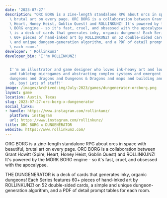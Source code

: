 ```yaml
---
date: '2023-07-27'
description: "ORC BORG is a zine-length standalone RPG about orcs in space with beautiful,\
  \ brutal art on every page. ORC BORG is a collaboration between Grant Howitt (Spire,\
  \ Heart, Honey Heist, Goblin Quest) and ROLLINKUNZ! It's powered by the M\xD6RK\
  \ BORG engine - so it's fast, cruel, and obsessed with the apocalypse.\n\nTHE DUNGENERATOR\
  \ is a deck of cards that generates inky, organic dungeons! Each Series features\
  \ 60+ pieces of hand-inked art by ROLLINKUNZ! on 52 double-sided cards, a simple\
  \ and unique dungeon-generation algorithm, and a PDF of detail prompt tables for\
  \ each room."
developer: ' Rollinkunz'
developer_bio: 'I''m ROLLINKUNZ!


  I''m an illustrator and game designer who loves ink-heavy art and low-brow themes
  and tabletop microgames and abstracting complex systems and emergent gameplay and
  dungeons and dragons and Dungeons & Dragons and maps and building and comics and
  oh, boy! Lots of stuff!'
image: /images/Archived-img/July-2023/games/dungenerator-orcborg.png
layout: game
location: Austin, Texas
slug: 2023-07-27-orc-borg-x-dungenerator
social_links:
- handle: https://www.instagram.com/rollinkunz/
  platform: instagram
  url: https://www.instagram.com/rollinkunz/
title: ORC BORG x DUNGENERATOR
website: https://www.rollinkunz.com/
---
```


ORC BORG is a zine-length standalone RPG about orcs in space with beautiful, brutal art on every page. ORC BORG is a collaboration between Grant Howitt (Spire, Heart, Honey Heist, Goblin Quest) and ROLLINKUNZ! It's powered by the MÖRK BORG engine - so it's fast, cruel, and obsessed with the apocalypse.

THE DUNGENERATOR is a deck of cards that generates inky, organic dungeons! Each Series features 60+ pieces of hand-inked art by ROLLINKUNZ! on 52 double-sided cards, a simple and unique dungeon-generation algorithm, and a PDF of detail prompt tables for each room.